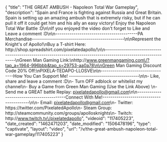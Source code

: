 {
    "title": "THE GREAT AMBUSH - Napoleon Total War Gameplay",
    "description": "Spain and France is fighting against Russia and Great Britain.  Spain is setting up an amazing ambush that is extremely risky, but if he can pull it off it could get him and his ally an easy victory!  Enjoy the Napoleon Total War Battle :D\n\nIf you enjoyed the video don't forget to Like and Leave a comment :D\n\n-----------------------------------------PA Merchandise----------------------------------------------\n\nRepresent the Knight's of Apollo!\nBuy a T-shirt Here: http:\/\/shop.spreadshirt.com\/pixelatedapollo\/\n\n---------------------------------------------------------------------------------------------------------------\nGreen Man Gaming Link:\nhttp:\/\/www.greenmangaming.com\/?tap_a=1964-996bbb&tap_s=29753-aa0a78\n\nGreen Man Gaming Discount Code 20% Off:\nPIXELA-TEDAPO-LLOSVE\n\n----------------------------------How You Can Support Me! -----------------------------------\n\n- Like, share and leave a comment :D\n- Turn OFF adblock or whitelist my channel\n- Buy a Game from Green Man Gaming (Use the Link Above) \n- Send me a GREAT battle Replay: pixelatedapollo@gmail.com\n\n------------------------------------------Connect With Me!-----------------------------------------\n\n- Email: pixelatedapollo@gmail.com\n- Twitter: https:\/\/twitter.com\/PixelatedApollo\n- Steam Group:  http:\/\/steamcommunity.com\/groups\/apollosknights\n- Twitch: http:\/\/www.twitch.tv\/pixelatedapollo",
    "videoid": "117405223",
    "date_created": "1462471203",
    "date_modified": "1506478196",
    "type": "captivate",
    "layout": "video",
    "url": "\/v\/the-great-ambush-napoleon-total-war-gameplay\/117405223"
}
